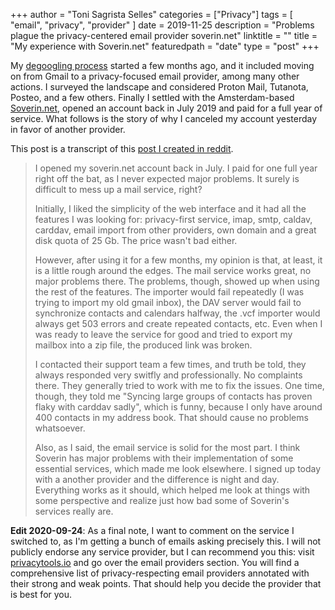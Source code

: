 +++
author = "Toni Sagrista Selles"
categories = ["Privacy"]
tags = [ "email", "privacy", "provider" ]
date = 2019-11-25
description = "Problems plague the privacy-centered email provider soverin.net"
linktitle = ""
title = "My experience with Soverin.net"
featuredpath = "date"
type = "post"
+++

My [degoogling process](https://reddit.com/r/degoogle) started a few months ago, and it included moving on from Gmail to a privacy-focused email provider, among many other actions. I surveyed the landscape and considered Proton Mail, Tutanota, Posteo, and a few others. Finally I settled with the Amsterdam-based [Soverin.net](https://soverin.net), opened an account back in July 2019 and paid for a full year of service. What follows is the story of why I canceled my account yesterday in favor of another provider.

This post is a transcript of this [post I created in reddit](https://www.reddit.com/r/privacytoolsIO/comments/e14rxf/my_experience_with_soverin/).


> I opened my soverin.net account back in July. I paid for one full year right off the bat, as I never expected major problems. It surely is difficult to mess up a mail service, right?
>
> Initially, I liked the simplicity of the web interface and it had all the features I was looking for: privacy-first service, imap, smtp, caldav, carddav, email import from other providers, own domain and a great disk quota of 25 Gb. The price wasn't bad either.
>
> However, after using it for a few months, my opinion is that, at least, it is a little rough around the edges. The mail service works great, no major problems there. The problems, though, showed up when using the rest of the features. The importer would fail repeatedly (I was trying to import my old gmail inbox), the DAV server would fail to synchronize contacts and calendars halfway, the .vcf importer would always get 503 errors and create repeated contacts, etc. Even when I was ready to leave the service for good and tried to export my mailbox into a zip file, the produced link was broken.
>
> I contacted their support team a few times, and truth be told, they always responded very switfly and professionally. No complaints there. They generally tried to work with me to fix the issues. One time, though, they told me "Syncing large groups of contacts has proven flaky with carddav sadly", which is funny, because I only have around 400 contacts in my address book. That should cause no problems whatsoever.
>
> Also, as I said, the email service is solid for the most part.
> I think Soverin has major problems with their implementation of some essential services, which made me look elsewhere. I signed up today with a another provider and the difference is night and day. Everything works as it should, which helped me look at things with some perspective and realize just how bad some of Soverin's services really are.

**Edit 2020-09-24**: As a final note, I want to comment on the service I switched to, as I'm getting a bunch of emails asking precisely this. I will not publicly endorse any service provider, but I can recommend you this: visit [privacytools.io](privacytools.io) and go over the email providers section. You will find a comprehensive list of privacy-respecting email providers annotated with their strong and weak points. That should help you decide the provider that is best for you.
